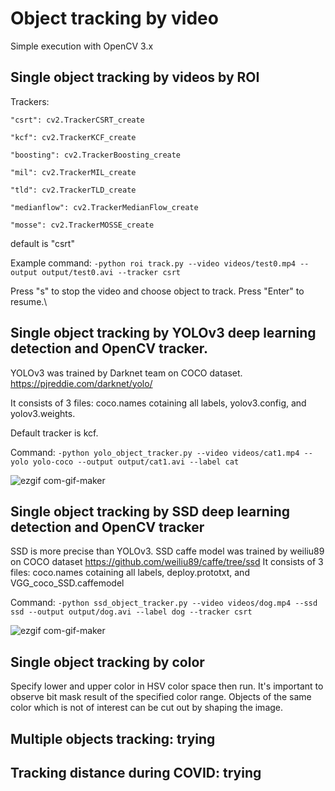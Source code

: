 # Object tracking by video

Simple execution with OpenCV 3.x 

## Single object tracking by videos by ROI

Trackers: 

    "csrt": cv2.TrackerCSRT_create
    
    "kcf": cv2.TrackerKCF_create
    
    "boosting": cv2.TrackerBoosting_create
    
    "mil": cv2.TrackerMIL_create
    
    "tld": cv2.TrackerTLD_create
    
    "medianflow": cv2.TrackerMedianFlow_create
    
    "mosse": cv2.TrackerMOSSE_create

default is "csrt"

Example command: `-python roi track.py --video videos/test0.mp4 --output output/test0.avi --tracker csrt`

Press "s" to stop the video and choose object to track.
Press "Enter" to resume.\


## Single object tracking by YOLOv3 deep learning detection and OpenCV tracker.

YOLOv3 was trained by Darknet team on COCO dataset. https://pjreddie.com/darknet/yolo/

It consists of 3 files: coco.names cotaining all labels, yolov3.config, and yolov3.weights.

Default tracker is kcf.

Command: `-python yolo_object_tracker.py --video videos/cat1.mp4 --yolo yolo-coco --output output/cat1.avi --label cat`


![ezgif com-gif-maker](https://user-images.githubusercontent.com/55075721/140869154-2608efb0-f600-46ea-85b1-950b9d6b72cf.gif)



## Single object tracking by SSD deep learning detection and OpenCV tracker

SSD is more precise than YOLOv3.
SSD caffe model was trained by weiliu89 on COCO dataset https://github.com/weiliu89/caffe/tree/ssd
It consists of 3 files: coco.names cotaining all labels, deploy.prototxt, and VGG_coco_SSD.caffemodel

Command: `-python ssd_object_tracker.py --video videos/dog.mp4 --ssd ssd --output output/dog.avi --label dog --tracker csrt`

![ezgif com-gif-maker](https://user-images.githubusercontent.com/55075721/140869268-b0b9d244-c400-4eab-bbbf-06a0c603e9a0.gif)





## Single object tracking by color 

Specify lower and upper color in HSV color space then run. It's important to observe bit mask result of the specified color range. 
Objects of the same color which is not of interest can be cut out by shaping the image.

## Multiple objects tracking: trying 
## Tracking distance during COVID: trying 



